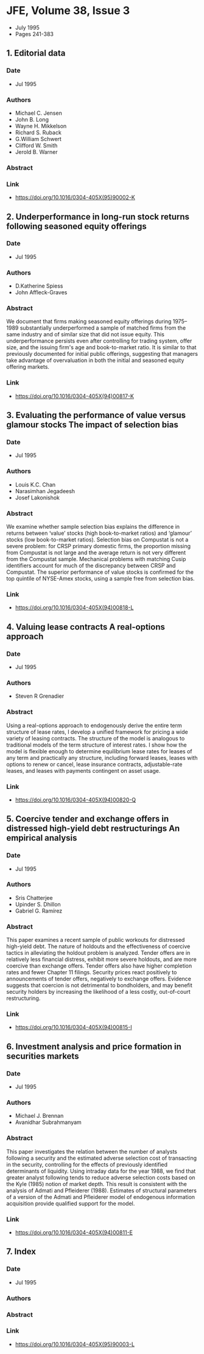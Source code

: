 # JFE, Volume 38, Issue 3
- July 1995
- Pages 241-383

## 1. Editorial data
### Date
- Jul 1995
### Authors
- Michael C. Jensen
- John B. Long
- Wayne H. Mikkelson
- Richard S. Ruback
- G.William Schwert
- Clifford W. Smith
- Jerold B. Warner
### Abstract

### Link
- https://doi.org/10.1016/0304-405X(95)90002-K

## 2. Underperformance in long-run stock returns following seasoned equity offerings
### Date
- Jul 1995
### Authors
- D.Katherine Spiess
- John Affleck-Graves
### Abstract
We document that firms making seasoned equity offerings during 1975–1989 substantially underperformed a sample of matched firms from the same industry and of similar size that did not issue equity. This underperformance persists even after controlling for trading system, offer size, and the issuing firm's age and book-to-market ratio. It is similar to that previously documented for initial public offerings, suggesting that managers take advantage of overvaluation in both the initial and seasoned equity offering markets.
### Link
- https://doi.org/10.1016/0304-405X(94)00817-K

## 3. Evaluating the performance of value versus glamour stocks The impact of selection bias
### Date
- Jul 1995
### Authors
- Louis K.C. Chan
- Narasimhan Jegadeesh
- Josef Lakonishok
### Abstract
We examine whether sample selection bias explains the difference in returns between ‘value’ stocks (high book-to-market ratios) and ‘glamour’ stocks (low book-to-market ratios). Selection bias on Compustat is not a severe problem: for CRSP primary domestic firms, the proportion missing from Compustat is not large and the average return is not very different from the Compustat sample. Mechanical problems with matching Cusip identifiers account for much of the discrepancy between CRSP and Compustat. The superior performance of value stocks is confirmed for the top quintile of NYSE-Amex stocks, using a sample free from selection bias.
### Link
- https://doi.org/10.1016/0304-405X(94)00818-L

## 4. Valuing lease contracts A real-options approach
### Date
- Jul 1995
### Authors
- Steven R Grenadier
### Abstract
Using a real-options approach to endogenously derive the entire term structure of lease rates, I develop a unified framework for pricing a wide variety of leasing contracts. The structure of the model is analogous to traditional models of the term structure of interest rates. I show how the model is flexible enough to determine equilibrium lease rates for leases of any term and practically any structure, including forward leases, leases with options to renew or cancel, lease insurance contracts, adjustable-rate leases, and leases with payments contingent on asset usage.
### Link
- https://doi.org/10.1016/0304-405X(94)00820-Q

## 5. Coercive tender and exchange offers in distressed high-yield debt restructurings An empirical analysis
### Date
- Jul 1995
### Authors
- Sris Chatterjee
- Upinder S. Dhillon
- Gabriel G. Ramírez
### Abstract
This paper examines a recent sample of public workouts for distressed high-yield debt. The nature of holdouts and the effectiveness of coercive tactics in alleviating the holdout problem is analyzed. Tender offers are in relatively less financial distress, exhibit more severe holdouts, and are more coercive than exchange offers. Tender offers also have higher completion rates and fewer Chapter 11 filings. Security prices react positively to announcements of tender offers, negatively to exchange offers. Evidence suggests that coercion is not detrimental to bondholders, and may benefit security holders by increasing the likelihood of a less costly, out-of-court restructuring.
### Link
- https://doi.org/10.1016/0304-405X(94)00815-I

## 6. Investment analysis and price formation in securities markets
### Date
- Jul 1995
### Authors
- Michael J. Brennan
- Avanidhar Subrahmanyam
### Abstract
This paper investigates the relation between the number of analysts following a security and the estimated adverse selection cost of transacting in the security, controlling for the effects of previously identified determinants of liquidity. Using intraday data for the year 1988, we find that greater analyst following tends to reduce adverse selection costs based on the Kyle (1985) notion of market depth. This result is consistent with the analysis of Admati and Pfleiderer (1988). Estimates of structural parameters of a version of the Admati and Pfleiderer model of endogenous information acquisition provide qualified support for the model.
### Link
- https://doi.org/10.1016/0304-405X(94)00811-E

## 7. Index
### Date
- Jul 1995
### Authors
### Abstract

### Link
- https://doi.org/10.1016/0304-405X(95)90003-L

